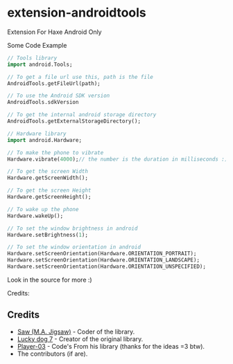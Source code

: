 # extension-androidtools

Extension For Haxe Android Only

Some Code Example

```haxe
// Tools library
import android.Tools;

// To get a file url use this, path is the file
AndroidTools.getFileUrl(path);

// To use the Android SDK version
AndroidTools.sdkVersion

// To get the internal android storage directory
AndroidTools.getExternalStorageDirectory();

// Hardware library
import android.Hardware;

// To make the phone to vibrate
Hardware.vibrate(4000);// the number is the duration in milliseconds :)

// To get the screen Width
Hardware.getScreenWidth();

// To get the screen Height
Hardware.getScreenHeight();

// To wake up the phone
Hardware.wakeUp();

// To set the window brightness in android
Hardware.setBrightness(1);

// To set the window orientation in android
Hardware.setScreenOrientation(Hardware.ORIENTATION_PORTRAIT);
Hardware.setScreenOrientation(Hardware.ORIENTATION_LANDSCAPE);
Hardware.setScreenOrientation(Hardware.ORIENTATION_UNSPECIFIED);
```

Look in the source for more :)

Credits:

## Credits

- [Saw (M.A. Jigsaw)](https://github.com/jigsaw-4277821) - Coder of the library.
- [Lucky dog 7](https://github.com/luckydog7) - Creator of the original library.
- [Player-03](https://github.com/jigsaw-4277821) - Code's From his library (thanks for the ideas =3 btw).
- The contributors (if are).